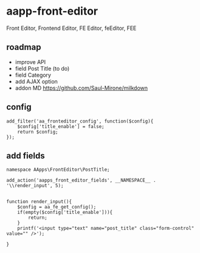 # aapp-front-editor

Front Editor, Frontend Editor, FE Editor, feEditor, FEE

## roadmap
- improve API
- field Post Title (to do)
- field Category
- add AJAX option
- addon MD https://github.com/Saul-Mirone/milkdown


## config

```
add_filter('aa_fronteditor_config', function($config){
    $config['title_enable'] = false;
    return $config;
});
```

## add fields

```
namespace AApps\FrontEditor\PostTitle;

add_action('aapps_front_editor_fields', __NAMESPACE__ . '\\render_input', 5);


function render_input(){
    $config = aa_fe_get_config();
    if(empty($config['title_enable'])){
        return;
    }
    printf('<input type="text" name="post_title" class="form-control" value="" />');

}
```